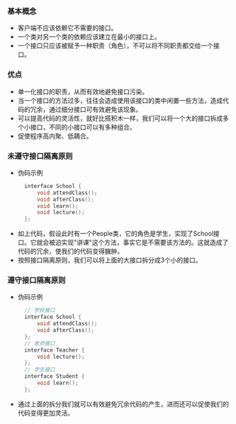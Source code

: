 
### 基本概念
- 客户端不应该依赖它不需要的接口。
- 一个类对另一个类的依赖应该建立在最小的接口上。
- 一个接口只应该被赋予一种职责（角色），不可以将不同职责都交给一个接口。

### 优点
- 单一化接口的职责，从而有效地避免接口污染。
- 当一个接口的方法过多，往往会造成使用该接口的类中闲置一些方法，造成代码的冗余，通过细分接口可有效避免该现象。
- 可以提高代码的灵活性，就好比搭积木一样，我们可以将一个大的接口拆成多个小接口，不同的小接口可以有多种组合。
- 促使程序高内聚、低耦合。

### 未遵守接口隔离原则
- 伪码示例
  ```c++
    interface School {
        void attendClass();
        void afterClass();
        void learn();
        void lecture();
    };
  ```
- 如上代码，假设此时有一个People类，它的角色是学生，实现了School接口。它就会被迫实现"讲课"这个方法，事实它是不需要该方法的。这就造成了代码的冗余，使我们的代码变得臃肿。
- 按照接口隔离原则，我们可以将上面的大接口拆分成3个小的接口。

### 遵守接口隔离原则
- 伪码示例
  ```c++
    // 学校接口
    interface School {
        void attendClass();
        void afterClass();
    };
    // 老师接口
    interface Teacher {
        void lecture();
    };
    // 学生接口
    interface Student {
        void learn();
    };
  ```
- 通过上面的拆分我们就可以有效避免冗余代码的产生，进而还可以促使我们的代码变得更加灵活。
